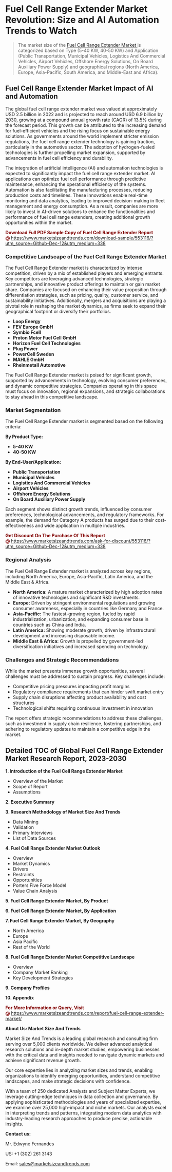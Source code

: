 <H1>Fuel Cell Range Extender Market Revolution: Size and AI Automation Trends to Watch</H1><blockquote><p>The market size of the <a href="https://www.marketsizeandtrends.com/download-sample/553116/?utm_source=Github-Dec-12&amp;utm_medium=338" target="_blank">Fuel Cell Range Extender Market </a>is categorized based on Type (5-40 KW, 40-50 KW) and Application (Public Transportation, Municipal Vehicles, Logistics And Commercial Vehicles, Airport Vehicles, Offshore Energy Solutions, On Board Auxiliary Power Supply) and geographical regions (North America, Europe, Asia-Pacific, South America, and Middle-East and Africa).</p></blockquote><p><h2>Fuel Cell Range Extender Market Impact of AI and Automation</h2><p>The global fuel cell range extender market was valued at approximately USD 2.5 billion in 2022 and is projected to reach around USD 6.9 billion by 2030, growing at a compound annual growth rate (CAGR) of 13.5% during the forecast period. This growth can be attributed to the increasing demand for fuel-efficient vehicles and the rising focus on sustainable energy solutions. As governments around the world implement stricter emission regulations, the fuel cell range extender technology is gaining traction, particularly in the automotive sector. The adoption of hydrogen-fueled technologies is further propelling market expansion, supported by advancements in fuel cell efficiency and durability.</p><p>The integration of artificial intelligence (AI) and automation technologies is expected to significantly impact the fuel cell range extender market. AI applications can optimize fuel cell performance through predictive maintenance, enhancing the operational efficiency of the systems. Automation is also facilitating the manufacturing processes, reducing production costs and timelines. These innovations enable real-time monitoring and data analytics, leading to improved decision-making in fleet management and energy consumption. As a result, companies are more likely to invest in AI-driven solutions to enhance the functionalities and performance of fuel cell range extenders, creating additional growth opportunities within the market.</p></p><p><strong><span style="color: #800000;">Download Full PDF Sample Copy of Fuel Cell Range Extender Report @</span>&nbsp;</strong><a href="https://www.marketsizeandtrends.com/download-sample/553116/?utm_source=Github-Dec-12&amp;utm_medium=338">https://www.marketsizeandtrends.com/download-sample/553116/?utm_source=Github-Dec-12&amp;utm_medium=338</a></p><h3>Competitive Landscape of the Fuel Cell Range Extender Market</h3><p>The Fuel Cell Range Extender market is characterized by intense competition, driven by a mix of established players and emerging entrants. Key competitors are leveraging advanced technologies, strategic partnerships, and innovative product offerings to maintain or gain market share. Companies are focused on enhancing their value proposition through differentiation strategies, such as pricing, quality, customer service, and sustainability initiatives. Additionally, mergers and acquisitions are playing a pivotal role in reshaping the market dynamics, as firms seek to expand their geographical footprint or diversify their portfolios.</p><p><strong><p><ul><li>Loop Energy </li><li> FEV Europe GmbH </li><li> Symbio Fcell </li><li> Proton Motor Fuel Cell GmbH </li><li> Horizon Fuel Cell Technologies </li><li> Plug Power </li><li> PowerCell Sweden </li><li> MAHLE GmbH </li><li> Rheinmetall Automotive</p></li></ul></p></strong></p><p>The Fuel Cell Range Extender market is poised for significant growth, supported by advancements in technology, evolving consumer preferences, and dynamic competitive strategies. Companies operating in this space must focus on innovation, regional expansions, and strategic collaborations to stay ahead in this competitive landscape.</p><h3>Market Segmentation</h3><p>The Fuel Cell Range Extender market is segmented based on the following criteria:</p><p><strong>By Product Type:</strong></p><p><strong><p><ul><li>5-40 KW </li><li> 40-50 KW</p></li></ul></p></strong></p><p><strong>By End-User/Application:</strong></p><p><strong><p><ul><li>Public Transportation </li><li> Municipal Vehicles </li><li> Logistics And Commercial Vehicles </li><li> Airport Vehicles </li><li> Offshore Energy Solutions </li><li> On Board Auxiliary Power Supply</p></li></ul></p></strong></p><p>Each segment shows distinct growth trends, influenced by consumer preferences, technological advancements, and regulatory frameworks. For example, the demand for Category A products has surged due to their cost-effectiveness and wide application in multiple industries.</p><p><strong><span style="color: #800000;">Get Discount On The Purchase Of This Report @&nbsp;</span></strong><a href="https://www.marketsizeandtrends.com/ask-for-discount/553116/?utm_source=Github-Dec-12&amp;utm_medium=338">https://www.marketsizeandtrends.com/ask-for-discount/553116/?utm_source=Github-Dec-12&amp;utm_medium=338</a></p><h3>Regional Analysis</h3><p>The Fuel Cell Range Extender market is analyzed across key regions, including North America, Europe, Asia-Pacific, Latin America, and the Middle East &amp; Africa.</p><ul><li><strong>North America:</strong> A mature market characterized by high adoption rates of innovative technologies and significant R&amp;D investments.</li><li><strong>Europe:</strong> Driven by stringent environmental regulations and growing consumer awareness, especially in countries like Germany and France.</li><li><strong>Asia-Pacific:</strong> The fastest-growing region, fueled by rapid industrialization, urbanization, and expanding consumer base in countries such as China and India.</li><li><strong>Latin America:</strong> Showing moderate growth, driven by infrastructural development and increasing disposable income.</li><li><strong>Middle East &amp; Africa:</strong> Growth is propelled by government-led diversification initiatives and increased spending on technology.</li></ul><h3>Challenges and Strategic Recommendations</h3><p>While the market presents immense growth opportunities, several challenges must be addressed to sustain progress. Key challenges include:</p><ul><li>Competitive pricing pressures impacting profit margins</li><li>Regulatory compliance requirements that can hinder swift market entry</li><li>Supply chain disruptions affecting product availability and cost structures</li><li>Technological shifts requiring continuous investment in innovation</li></ul><p>The report offers strategic recommendations to address these challenges, such as investment in supply chain resilience, fostering partnerships, and adhering to regulatory updates to maintain a competitive edge in the market.</p><h2>Detailed TOC of Global Fuel Cell Range Extender Market Research Report, 2023-2030</h2><p><strong>1. Introduction of the Fuel Cell Range Extender Market</strong></p><ul><li>Overview of the Market</li><li>Scope of Report</li><li>Assumptions&nbsp;</li></ul><p><strong>2. Executive Summary</strong></p><p><strong>3. Research Methodology of <strong>Market Size And Trends</strong></strong></p><ul><li>Data Mining</li><li>Validation</li><li>Primary Interviews</li><li>List of Data Sources&nbsp;</li></ul><p><strong>4. Fuel Cell Range Extender Market Outlook</strong></p><ul><li>Overview</li><li>Market Dynamics</li><li>Drivers</li><li>Restraints</li><li>Opportunities</li><li>Porters Five Force Model</li><li>Value Chain Analysis&nbsp;</li></ul><p><strong>5. Fuel Cell Range Extender Market, By Product</strong></p><p><strong>6. Fuel Cell Range Extender Market, By Application</strong></p><p><strong>7. Fuel Cell Range Extender Market, By Geography</strong></p><ul><li>North America</li><li>Europe</li><li>Asia Pacific</li><li>Rest of the World&nbsp;</li></ul><p><strong>8. Fuel Cell Range Extender Market Competitive Landscape</strong></p><ul><li>Overview</li><li>Company Market Ranking</li><li>Key Development Strategies&nbsp;</li></ul><p><strong>9. Company Profiles</strong></p><p><strong>10. Appendix</strong></p><p><strong><span style="color: #800000;">For More Information or Query, Visit @&nbsp;</span></strong><a href="https://www.marketsizeandtrends.com/report/fuel-cell-range-extender-market/">https://www.marketsizeandtrends.com/report/fuel-cell-range-extender-market/</a></p><p></p><p><strong>About Us:&nbsp;Market Size And Trends</strong></p><p>Market Size And Trends&nbsp;is a leading global research and consulting firm serving over 5,000 clients worldwide. We deliver advanced analytical research solutions and in-depth market studies, empowering businesses with the critical data and insights needed to navigate dynamic markets and achieve significant revenue growth.</p><p>Our core expertise lies in analyzing market sizes and trends, enabling organizations to identify emerging opportunities, understand competitive landscapes, and make strategic decisions with confidence.</p><p>With a team of 250 dedicated Analysts and Subject Matter Experts, we leverage cutting-edge techniques in data collection and governance. By applying sophisticated methodologies and years of specialized expertise, we examine over 25,000 high-impact and niche markets. Our analysts excel in interpreting trends and patterns, integrating modern data analytics with industry-leading research approaches to produce precise, actionable insights.</p><p><strong>Contact us:</strong></p><p>Mr. Edwyne Fernandes</p><p>US: +1 (302) 261 3143</p><p>Email: <a href="mailto:sales@marketsizeandtrends.com">sales@marketsizeandtrends.com</a>&nbsp;</p>
